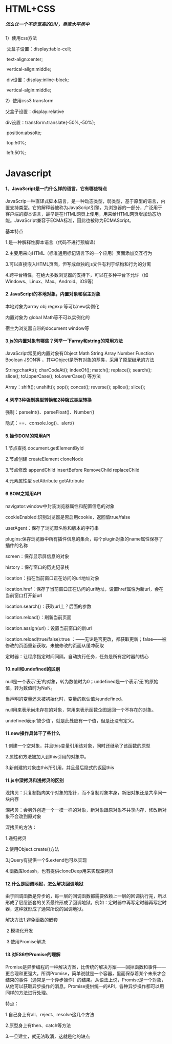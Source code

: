 # HTML+CSS

##### 怎么让一个不定宽高的DIV，垂直水平居中

1）使用css方法

​	父盒子设置：display:table-cell;

​				text-align:center;  

​				vertical-align:middle;

​	div设置：display:inline-block; 

​			vertical-algin:middle;

2）使用css3 transform

父盒子设置：display:relative

div设置：transform:translate(-50%,-50%);

​		position:absolte;

​		top:50%;

​		left:50%;









# Javascript

#### 1、JavaScript是一门什么样的语言，它有哪些特点

JavaScrip一种直译式脚本语言，是一种动态类型，弱类型，基于原型的语言，内置支持类型。它的解释器被称为JavaScript引擎，为浏览器的一部分，广泛用于客户端的脚本语言，最早是在HTML网页上使用，用来给HTML网页增加动态功能。JavaScript兼容于ECMA标准，因此也被称为ECMAScript。

基本特点

1.是一种解释性脚本语言（代码不进行预编译）

2.主要用来向HTML（标准通用标记语言下的一个应用）页面添加交互行为

3.可以直接嵌入HTML页面，但写成单独的js文件有利于结构和行为的分离

4.跨平台特性，在绝大多数浏览器的支持下，可以在多种平台下允许（如 Windows、Linux、Max、Android、iOS等）



#### 2.JavaScript的本地对象，内置对象和宿主对象

本地对象为array obj regexp 等可以new实例化

内置对象为 global Math等不可以实例化的

宿主为浏览器自带的document window等

#### 3.js的内置对象有哪些？列举一下array和string的常用方法

JavaScript常见的内置对象有Object  Math  String  Array  Number  Function Boolean JSON等 ，其中Object是所有对象的基类，采用了原型继承的方法

String:charAt();   charCodeAt();  indexOf();  match();  replace();  search();  slice();  toUpperCase();  toLowerCase()  等方法

Array：shift();  unshift();  pop();  concat();  reverse();  splice();  slice();

#### 4.列举3种强制类型转换和2种隐式类型转换

强制：parseInt()、parseFloat()、Number()

隐式：==、console.log()、alert()

#### 5.操作DOM的常用API

1.节点查找  document.getElementById

2.节点创建  createElement  cloneNode

3.节点修改  appendChild  insertBefore  RemoveChild  replaceChild

4.元素属性型  setAttribute  getAttribute

#### 6.BOM之常用API

navigator:window中封装浏览器属性和配置信息的对象

cookieEnabled:识别浏览器是否启用cookie，返回值true/false

userAgent：保存了浏览器名称和版本的字符串

plugins:保存浏览器中所有插件信息的集合，每个plugin对象的name属性保存了插件的名称

screen：保存显示屏信息的对象

history：保存窗口的历史记录栈

location：指在当前窗口正在访问的url地址对象

location.href：保存了当前窗口正在访问的url地址，设置href属性为新url，会在当前窗口打开新url

location.search()：获取url上？后面的参数

location.reload()：刷新当前页面

location.assign(url)：设置当前窗口的新url

location.reload(true/false):true ：——无论是否更改，都获取更新；false——被修改的页面重新获取，未被修改的页面从缓冲获取

定时器：让程序指定时间间隔，自动执行任务，任务是所有定时器的核心



#### 10.null和undefined的区别

null是一个表示‘无’的对象，转为数值时为0；undefined是一个表示‘无’的原始值，转为数值时为NaN。

当声明的变量还未被初始化时，变量的默认值为undefined。

null用来表示尚未存在的对象，常用来表示函数企图返回一个不存在的对象。

undefined表示‘缺少值’，就是此处应有一个值，但是还没有定义。

#### 11.new操作具体干了些什么

1.创建一个空对象，并且this变量引用该对象，同时还继承了该函数的原型

2.属性和方法被加入到this引用的对象中。

3.新创建的对象由this所引用，并且最后隐式的返回this

#### 11.js中深拷贝和浅拷贝的区别

浅拷贝：只复制指向某个对象的指针，而不复制对象本身，新旧对象还是共享同一块内存

深拷贝：会另外创造一个一模一样的对象，新对象跟原对象不共享内存，修改新对象不会改到原对象

深拷贝的方法：

1.递归拷贝

2.使用Object.create()方法

3.jQuery有提供一个$.extend也可以实现

4.函数库lodash，也有提供cloneDeep用来实现深拷贝

#### 12.什么是回调地狱，怎么解决回调地狱

由于回调函数是异步的，每一层的回调函数都需要依赖上一层的回调执行完，所以形成了层层嵌套的关系最终形成了回调地狱。例如：定时器中再写定时器再写定时器，这种就形成了通常所说的回调地狱。

解决方法1.避免函数的嵌套

​		2.模块化开发

​		3.使用Promise解决

#### 13.对ES6中Promise的理解

Promise是异步编程的一种解决方案，比传统的解决方案——回掉函数和事件——更合理和更强大。所谓Promise，简单说就是一个容器，里面保存着某个未来才会结束的事件（通常是一个异步操作）的结果。从语法上说，Promise是一个对象，从他可以获取异步操作的消息。Promise提供统一的API，各种异步操作都可以用同样的方法进行处理。

特点：

1.自己身上有all、reject、resolve这几个方法

2.原型身上有then、catch等方法

3.一旦建立，就无法取消，这就是他的缺点















